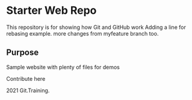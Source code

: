 # Starter Web Repo

This repository is for showing how Git and GitHub work
Adding a line for rebasing example.
more changes from myfeature branch too.

## Purpose

Sample website with plenty of files for demos

Contribute here

2021 Git.Training.